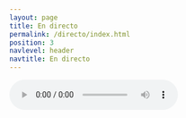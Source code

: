 ```yaml
---
layout: page
title: En directo
permalink: /directo/index.html
position: 3
navlevel: header
navtitle: En directo
---
```

<audio controls autoplay preload="metadata" style=" width:300px;">
	<source src="http://62.210.11.128:9009/stream" type="audio/mpeg">
	Your browser does not support the audio element.
</audio>